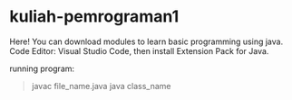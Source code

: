 # kuliah-pemrograman1
Here! You can download modules to learn basic programming using java.
Code Editor: Visual Studio Code, then install Extension Pack for Java.

running program: 
> javac file_name.java
> java class_name
